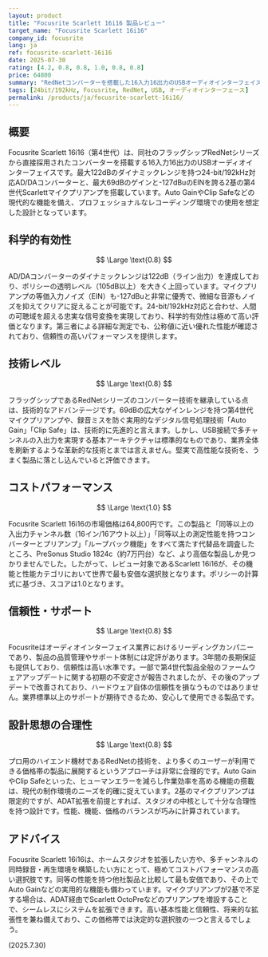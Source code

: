 ```yaml
---
layout: product
title: "Focusrite Scarlett 16i16 製品レビュー"
target_name: "Focusrite Scarlett 16i16"
company_id: focusrite
lang: ja
ref: focusrite-scarlett-16i16
date: 2025-07-30
rating: [4.2, 0.8, 0.8, 1.0, 0.8, 0.8]
price: 64800
summary: "RedNetコンバーターを搭載した16入力16出力のUSBオーディオインターフェイス。122dBの広大なダイナミックレンジと優れたプリアンプ性能を誇ります。同等以上の機能と測定性能を持つ製品の中で世界最安であり、極めて高いコストパフォーマンスを実現しています。"
tags: [24bit/192kHz, Focusrite, RedNet, USB, オーディオインターフェース]
permalink: /products/ja/focusrite-scarlett-16i16/
---
```

## 概要

Focusrite Scarlett 16i16（第4世代）は、同社のフラッグシップRedNetシリーズから直接採用されたコンバーターを搭載する16入力16出力のUSBオーディオインターフェイスです。最大122dBのダイナミックレンジを持つ24-bit/192kHz対応AD/DAコンバーターと、最大69dBのゲインと-127dBuのEINを誇る2基の第4世代Scarlettマイクプリアンプを搭載しています。Auto GainやClip Safeなどの現代的な機能を備え、プロフェッショナルなレコーディング環境での使用を想定した設計となっています。

## 科学的有効性

$$ \Large \text{0.8} $$

AD/DAコンバーターのダイナミックレンジは122dB（ライン出力）を達成しており、ポリシーの透明レベル（105dB以上）を大きく上回っています。マイクプリアンプの等価入力ノイズ（EIN）も-127dBuと非常に優秀で、微細な音源もノイズを抑えてクリアに捉えることが可能です。24-bit/192kHz対応と合わせ、人間の可聴域を超える忠実な信号変換を実現しており、科学的有効性は極めて高い評価となります。第三者による詳細な測定でも、公称値に近い優れた性能が確認されており、信頼性の高いパフォーマンスを提供します。

## 技術レベル

$$ \Large \text{0.8} $$

フラッグシップであるRedNetシリーズのコンバーター技術を継承している点は、技術的なアドバンテージです。69dBの広大なゲインレンジを持つ第4世代マイクプリアンプや、録音ミスを防ぐ実用的なデジタル信号処理技術「Auto Gain」「Clip Safe」は、技術的に先進的と言えます。しかし、USB接続で多チャンネルの入出力を実現する基本アーキテクチャは標準的なものであり、業界全体を刷新するような革新的な技術とまでは言えません。堅実で高性能な技術を、うまく製品に落とし込んでいると評価できます。

## コストパフォーマンス

$$ \Large \text{1.0} $$

Focusrite Scarlett 16i16の市場価格は64,800円です。この製品と「同等以上の入出力チャンネル数（16イン/16アウト以上）」「同等以上の測定性能を持つコンバーターとプリアンプ」「ループバック機能」をすべて満たす代替品を調査したところ、PreSonus Studio 1824c（約7万円台）など、より高価な製品しか見つかりませんでした。したがって、レビュー対象であるScarlett 16i16が、その機能と性能カテゴリにおいて世界で最も安価な選択肢となります。ポリシーの計算式に基づき、スコアは1.0となります。

## 信頼性・サポート

$$ \Large \text{0.8} $$

Focusriteはオーディオインターフェイス業界におけるリーディングカンパニーであり、製品の品質管理やサポート体制には定評があります。3年間の長期保証も提供しており、信頼性は高い水準です。一部で第4世代製品全般のファームウェアアップデートに関する初期の不安定さが報告されましたが、その後のアップデートで改善されており、ハードウェア自体の信頼性を損なうものではありません。業界標準以上のサポートが期待できるため、安心して使用できる製品です。

## 設計思想の合理性

$$ \Large \text{0.8} $$

プロ用のハイエンド機材であるRedNetの技術を、より多くのユーザーが利用できる価格帯の製品に展開するというアプローチは非常に合理的です。Auto GainやClip Safeといった、ヒューマンエラーを減らし作業効率を高める機能の搭載は、現代の制作環境のニーズを的確に捉えています。2基のマイクプリアンプは限定的ですが、ADAT拡張を前提とすれば、スタジオの中核として十分な合理性を持つ設計です。性能、機能、価格のバランスが巧みに計算されています。

## アドバイス

Focusrite Scarlett 16i16は、ホームスタジオを拡張したい方や、多チャンネルの同時録音・再生環境を構築したい方にとって、極めてコストパフォーマンスの高い選択肢です。同等の性能を持つ他社製品と比較して最も安価であり、その上でAuto Gainなどの実用的な機能も備わっています。マイクプリアンプが2基で不足する場合は、ADAT経由でScarlett OctoPreなどのプリアンプを増設することで、シームレスにシステムを拡張できます。高い基本性能と信頼性、将来的な拡張性を兼ね備えており、この価格帯では決定的な選択肢の一つと言えるでしょう。

(2025.7.30)
